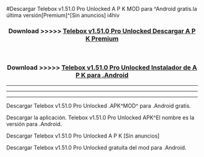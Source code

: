 #Descargar Telebox v1.51.0 Pro Unlocked  A P K MOD para ^Android gratis.la última versión[Premium]^[Sin anuncios] i4hiv



<div align="center">
<h3>Download >>>>> <a href="https://es-web.web.app/?es= Telebox v1.51.0 Pro Unlocked ">Telebox v1.51.0 Pro Unlocked  Descargar A P K Premium</a></h3><br>

<h3>Download >>>>> <a href="https://es-web.web.app/?es= Telebox v1.51.0 Pro Unlocked ">Telebox v1.51.0 Pro Unlocked  Instalador de A P K para .Android</a></h3>
</div>


----------------------------------------------------------

----------------------------------------------------------

----------------------------------------------------------

Descargar Telebox v1.51.0 Pro Unlocked  .APK^MOD^ para .Android gratis.

Descargar la aplicación. Telebox v1.51.0 Pro Unlocked  APK^El nombre es la versión para .Android.

Descargar Telebox v1.51.0 Pro Unlocked  A P K [Sin anuncios]

Descargar Telebox v1.51.0 Pro Unlocked  gratuita del mod para .Android.